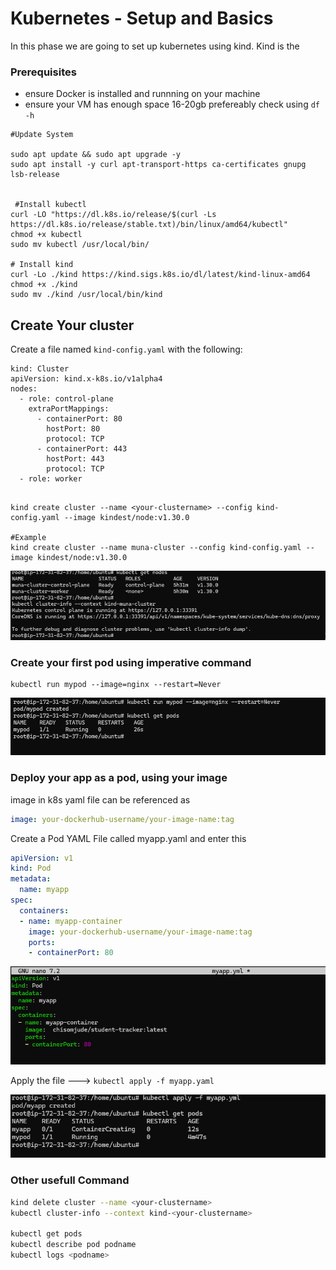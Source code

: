 # Kubernetes - Setup and Basics

In this phase we are going to set up kubernetes using kind. Kind is the 

### Prerequisites

- ensure Docker is installed and runnning on your machine
- ensure your VM has enough space 16-20gb prefereably check using `df -h`


```
#Update System

sudo apt update && sudo apt upgrade -y
sudo apt install -y curl apt-transport-https ca-certificates gnupg lsb-release


 #Install kubectl
curl -LO "https://dl.k8s.io/release/$(curl -Ls https://dl.k8s.io/release/stable.txt)/bin/linux/amd64/kubectl"
chmod +x kubectl
sudo mv kubectl /usr/local/bin/

# Install kind
curl -Lo ./kind https://kind.sigs.k8s.io/dl/latest/kind-linux-amd64
chmod +x ./kind
sudo mv ./kind /usr/local/bin/kind

```
## Create Your cluster
Create a file named `kind-config.yaml` with the following:

```
kind: Cluster
apiVersion: kind.x-k8s.io/v1alpha4
nodes:
  - role: control-plane
    extraPortMappings:
      - containerPort: 80
        hostPort: 80
        protocol: TCP
      - containerPort: 443
        hostPort: 443
        protocol: TCP
  - role: worker
  
```


```
kind create cluster --name <your-clustername> --config kind-config.yaml --image kindest/node:v1.30.0

#Example
kind create cluster --name muna-cluster --config kind-config.yaml --image kindest/node:v1.30.0

```
![alt text](image-3.png)

### Create your first pod using imperative command
```
kubectl run mypod --image=nginx --restart=Never
```
![alt text](image.png)

### Deploy your app as a pod, using your image 

image in k8s yaml file can be referenced as

```yaml
image: your-dockerhub-username/your-image-name:tag
```

Create a Pod YAML File called myapp.yaml and enter this

```yml
apiVersion: v1
kind: Pod
metadata:
  name: myapp
spec:
  containers:
  - name: myapp-container
    image: your-dockerhub-username/your-image-name:tag
    ports:
    - containerPort: 80
```
![alt text](image-1.png)

Apply the file ---> `kubectl apply -f myapp.yaml`



![alt text](image-2.png)


### Other usefull Command

```bash
kind delete cluster --name <your-clustername>
kubectl cluster-info --context kind-<your-clustername>

kubectl get pods
kubectl describe pod podname
kubectl logs <podname>
```

